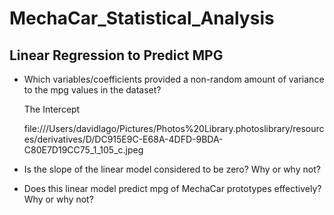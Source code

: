 # MechaCar_Statistical_Analysis

## Linear Regression to Predict MPG

  * Which variables/coefficients provided a non-random amount of variance to the mpg values in the dataset? 

      The Intercept
      
      file:///Users/davidlago/Pictures/Photos%20Library.photoslibrary/resources/derivatives/D/DC915E9C-E68A-4DFD-9BDA-C80E7D19CC75_1_105_c.jpeg
  
     
  * Is the slope of the linear model considered to be zero? Why or why not?

      

  * Does this linear model predict mpg of MechaCar prototypes effectively? Why or why not?

